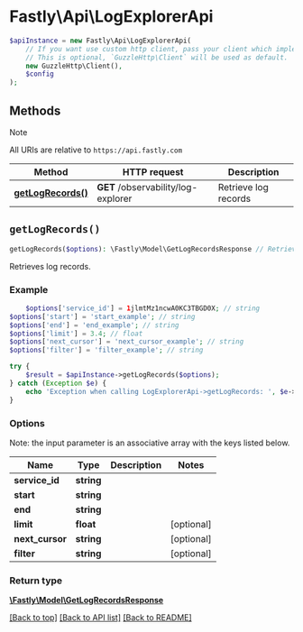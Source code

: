 # Fastly\Api\LogExplorerApi


```php
$apiInstance = new Fastly\Api\LogExplorerApi(
    // If you want use custom http client, pass your client which implements `GuzzleHttp\ClientInterface`.
    // This is optional, `GuzzleHttp\Client` will be used as default.
    new GuzzleHttp\Client(),
    $config
);
```

## Methods

> [!NOTE]
> All URIs are relative to `https://api.fastly.com`

Method | HTTP request | Description
------ | ------------ | -----------
[**getLogRecords()**](LogExplorerApi.md#getLogRecords) | **GET** /observability/log-explorer | Retrieve log records


## `getLogRecords()`

```php
getLogRecords($options): \Fastly\Model\GetLogRecordsResponse // Retrieve log records
```

Retrieves log records.

### Example
```php
    $options['service_id'] = 1jlmtMz1ncwA0KC3TBGD0X; // string
$options['start'] = 'start_example'; // string
$options['end'] = 'end_example'; // string
$options['limit'] = 3.4; // float
$options['next_cursor'] = 'next_cursor_example'; // string
$options['filter'] = 'filter_example'; // string

try {
    $result = $apiInstance->getLogRecords($options);
} catch (Exception $e) {
    echo 'Exception when calling LogExplorerApi->getLogRecords: ', $e->getMessage(), PHP_EOL;
}
```

### Options

Note: the input parameter is an associative array with the keys listed below.

Name | Type | Description  | Notes
------------- | ------------- | ------------- | -------------
**service_id** | **string** |  |
**start** | **string** |  |
**end** | **string** |  |
**limit** | **float** |  | [optional]
**next_cursor** | **string** |  | [optional]
**filter** | **string** |  | [optional]

### Return type

[**\Fastly\Model\GetLogRecordsResponse**](../Model/GetLogRecordsResponse.md)

[[Back to top]](#) [[Back to API list]](../../README.md#endpoints)
[[Back to README]](../../README.md)
